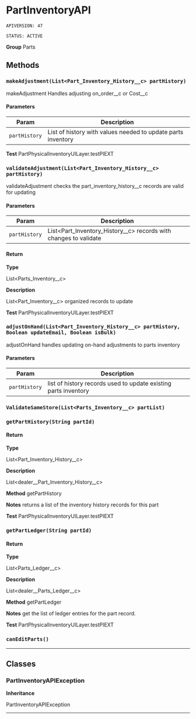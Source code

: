 # PartInventoryAPI

`APIVERSION: 47`

`STATUS: ACTIVE`



**Group** Parts

## Methods
### `makeAdjustment(List<Part_Inventory_History__c> partHistory)`

makeAdjustment Handles adjusting on_order__c or Cost__c

#### Parameters

|Param|Description|
|---|---|
|`partHistory`|List of history with values needed to update parts inventory|


**Test** PartPhysicalInventoryUILayer.testPIEXT

### `validateAdjustment(List<Part_Inventory_History__c> partHistory)`

validateAdjustment checks the part_inventory_history__c records are valid for updating

#### Parameters

|Param|Description|
|---|---|
|`partHistory`|List<Part_Inventory_History__c> records with changes to validate|

#### Return

**Type**

List&lt;Parts_Inventory__c&gt;

**Description**

List&lt;Part_Inventory__c&gt; organized records to update


**Test** PartPhysicalInventoryUILayer.testPIEXT

### `adjustOnHand(List<Part_Inventory_History__c> partHistory, Boolean updateEmail, Boolean isBulk)`

adjustOnHand handles updating on-hand adjustments to parts inventory

#### Parameters

|Param|Description|
|---|---|
|`partHistory`|list of history records used to update existing parts inventory|

### `ValidateSameStore(List<Parts_Inventory__c> partList)`
### `getPartHistory(String partId)`
#### Return

**Type**

List&lt;Part_Inventory_History__c&gt;

**Description**

List&lt;dealer__Part_Inventory_History__c&gt;


**Method** getPartHistory


**Notes** returns a list of the inventory history records for this part


**Test** PartPhysicalInventoryUILayer.testPIEXT

### `getPartLedger(String partId)`
#### Return

**Type**

List&lt;Parts_Ledger__c&gt;

**Description**

List&lt;dealer__Parts_Ledger__c&gt;


**Method** getPartLedger


**Notes** get the list of ledger entries for the part record.


**Test** PartPhysicalInventoryUILayer.testPIEXT

### `canEditParts()`
---
## Classes
### PartInventoryAPIException

**Inheritance**

PartInventoryAPIException


---
